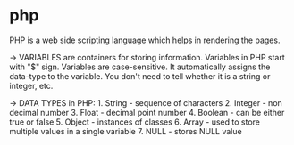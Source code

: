 # php
PHP is a web side scripting language which helps in rendering the pages. 

-> VARIABLES are containers for storing information.
   Variables in PHP start with "$" sign.
   Variables are case-sensitive.
   It automatically assigns the data-type to the variable. You don't need to tell whether it is a string or integer, etc. 

-> DATA TYPES in PHP:
    1. String - sequence of characters
    2. Integer - non decimal number
    3. Float - decimal point number
    4. Boolean - can be either true or false
    5. Object - instances of classes
    6. Array - used to store multiple values in a single variable
    7. NULL - stores NULL value